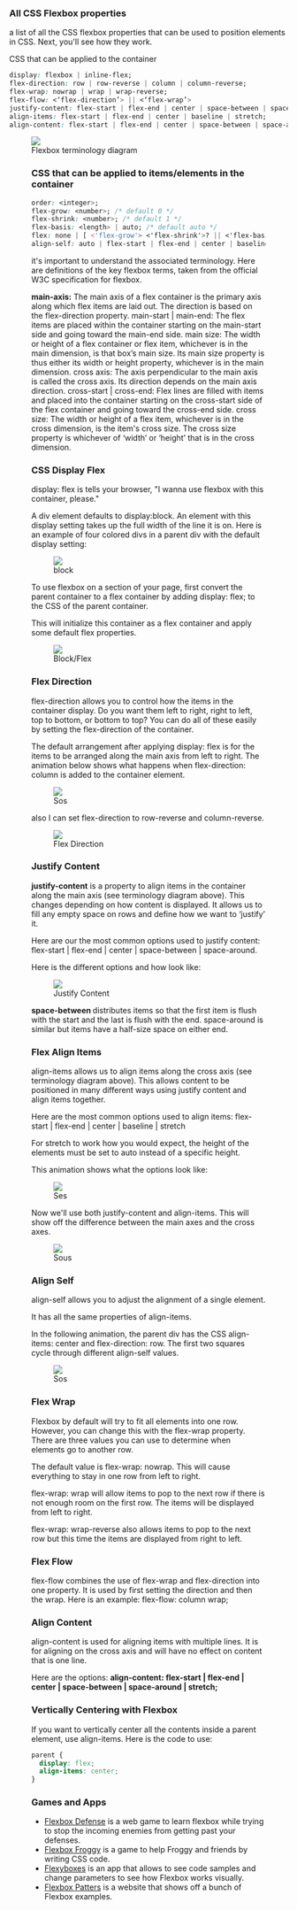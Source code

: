 ### All CSS Flexbox properties

a list of all the CSS flexbox properties that can be used to position elements in CSS. Next, you'll see how they work.

CSS that can be applied to the container

```css
display: flexbox | inline-flex;
flex-direction: row | row-reverse | column | column-reverse;
flex-wrap: nowrap | wrap | wrap-reverse;
flex-flow: <‘flex-direction’> || <‘flex-wrap’>
justify-content: flex-start | flex-end | center | space-between | space-around;
align-items: flex-start | flex-end | center | baseline | stretch;
align-content: flex-start | flex-end | center | space-between | space-around | stretch;

```

<figure class="kg-card kg-image-card kg-card-hascaption"><img src="https://www.freecodecamp.org/news/content/images/2019/10/image-32.png" class="kg-image"><figcaption>Flexbox terminology diagram

### CSS that can be applied to items/elements in the container

```css
order: <integer>;
flex-grow: <number>; /* default 0 */
flex-shrink: <number>; /* default 1 */
flex-basis: <length> | auto; /* default auto */
flex: none | [ <'flex-grow'> <'flex-shrink'>? || <'flex-basis'> ]
align-self: auto | flex-start | flex-end | center | baseline | stretch;
```

it's important to understand the associated terminology. Here are definitions of the key flexbox terms, taken from the official W3C specification for flexbox.

<b>main-axis:</b> The main axis of a flex container is the primary axis along which flex items are laid out. The direction is based on the flex-direction property.
main-start | main-end: The flex items are placed within the container starting on the main-start side and going toward the main-end side.
main size: The width or height of a flex container or flex item, whichever is in the main dimension, is that box’s main size. Its main size property is thus either its width or height property, whichever is in the main dimension.
cross axis: The axis perpendicular to the main axis is called the cross axis. Its direction depends on the main axis direction.
cross-start | cross-end: Flex lines are filled with items and placed into the container starting on the cross-start side of the flex container and going toward the cross-end side.
cross size: The width or height of a flex item, whichever is in the cross dimension, is the item's cross size. The cross size property is whichever of ‘width’ or ‘height’ that is in the cross dimension.

### CSS Display Flex

display: flex is tells your browser, "I wanna use flexbox with this container, please."

A div element defaults to display:block. An element with this display setting takes up the full width of the line it is on. Here is an example of four colored divs in a parent div with the default display setting:

<figure class="kg-card kg-image-card kg-card-hascaption"><img src="https://cdn-media-1.freecodecamp.org/images/ChnkgUaWEN6dmtS4EQCG60uqIjZVphsErq91" class="kg-image"><figcaption>block</figcaption></figure>

To use flexbox on a section of your page, first convert the parent container to a flex container by adding display: flex; to the CSS of the parent container.

This will initialize this container as a flex container and apply some default flex properties.

<figure class="kg-card kg-image-card kg-card-hascaption"><img src="https://cdn-media-1.freecodecamp.org/images/6WwoIEc45lUHUcFQCmD8GmziiISm2lO64Y1-" class="kg-image"><figcaption>Block/Flex</figcaption></figure>

### Flex Direction

flex-direction allows you to control how the items in the container display. Do you want them left to right, right to left, top to bottom, or bottom to top? You can do all of these easily by setting the flex-direction of the container.

The default arrangement after applying display: flex is for the items to be arranged along the main axis from left to right. The animation below shows what happens when flex-direction: column is added to the container element.

<figure class="kg-card kg-image-card kg-card-hascaption"><img src="https://cdn-media-1.freecodecamp.org/images/wEg7wdKEfv9-bqaiB-t9hzOapBPiqZVYNFIh" class="kg-image"><figcaption>Sos</figcaption></figure>

also I can set flex-direction to row-reverse and column-reverse.

<figure class="kg-card kg-image-card kg-card-hascaption"><img src="https://cdn-media-1.freecodecamp.org/images/zYdQGSmhtMyqcAbEUDoEehohC8E-gtgvQx6b" class="kg-image"><figcaption>Flex Direction</figcaption></figure>

### Justify Content

<b>justify-content</b> is a property to align items in the container along the main axis (see terminology diagram above). This changes depending on how content is displayed. It allows us to fill any empty space on rows and define how we want to ‘justify’ it.

Here are our the most common options used to justify content: flex-start | flex-end | center | space-between | space-around.

Here is the different options and how look like:

<figure class="kg-card kg-image-card kg-card-hascaption"><img src="https://cdn-media-1.freecodecamp.org/images/OBGVr-DdHiQ2y9VOWuhXqXeGnFnyDSBTx7hv" class="kg-image"><figcaption>Justify Content</figcaption></figure>

<b>space-between </b> distributes items so that the first item is flush with the start and the last is flush with the end. space-around is similar but items have a half-size space on either end.

### Flex Align Items

align-items allows us to align items along the cross axis (see terminology diagram above). This allows content to be positioned in many different ways using justify content and align items together.

Here are the most common options used to align items: flex-start | flex-end | center | baseline | stretch

For stretch to work how you would expect, the height of the elements must be set to auto instead of a specific height.

This animation shows what the options look like:

<figure class="kg-card kg-image-card kg-card-hascaption"><img src="https://cdn-media-1.freecodecamp.org/images/UgsULw0Kk49l-l1wSzeurYNJKCmcA-01oE8a" class="kg-image"><figcaption>Ses</figcaption></figure>

Now we'll use both justify-content and align-items. This will show off the difference between the main axes and the cross axes.

<figure class="kg-card kg-image-card kg-card-hascaption"><img src="https://cdn-media-1.freecodecamp.org/images/UgsULw0Kk49l-l1wSzeurYNJKCmcA-01oE8a" class="kg-image"><figcaption>Sous</figcaption></figure>

### Align Self

align-self allows you to adjust the alignment of a single element.

It has all the same properties of align-items.

In the following animation, the parent div has the CSS align-items: center and flex-direction: row. The first two squares cycle through different align-self values.

<figure class="kg-card kg-image-card kg-card-hascaption"><img src="https://cdn-media-1.freecodecamp.org/images/HbnMZT330ylw5idocqrjOfp9DrlZt9JrJm9o" class="kg-image"><figcaption>Sos</figcaption></figure>

### Flex Wrap

Flexbox by default will try to fit all elements into one row. However, you can change this with the flex-wrap property. There are three values you can use to determine when elements go to another row.

The default value is flex-wrap: nowrap. This will cause everything to stay in one row from left to right.

flex-wrap: wrap will allow items to pop to the next row if there is not enough room on the first row. The items will be displayed from left to right.

flex-wrap: wrap-reverse also allows items to pop to the next row but this time the items are displayed from right to left.

### Flex Flow

flex-flow combines the use of flex-wrap and flex-direction into one property. It is used by first setting the direction and then the wrap. Here is an example: flex-flow: column wrap;

### Align Content

<vb>align-content </b>is used for aligning items with multiple lines. It is for aligning on the cross axis and will have no effect on content that is one line.

Here are the options: <b>align-content: flex-start | flex-end | center | space-between | space-around | stretch; </b>

### Vertically Centering with Flexbox

If you want to vertically center all the contents inside a parent element, use align-items. Here is the code to use:

```css
parent {
  display: flex;
  align-items: center;
}
```

### Games and Apps

<ul><li><a href="http://www.flexboxdefense.com/" rel="nofollow">Flexbox Defense</a> is a web game to learn flexbox while trying to stop the incoming enemies from getting past your defenses.</li><li><a href="http://flexboxfroggy.com/" rel="nofollow">Flexbox Froggy</a> is a game to help Froggy and friends by writing CSS code.</li><li><a href="http://the-echoplex.net/flexyboxes/" rel="nofollow">Flexyboxes</a> is an app that allows to see code samples and change parameters to see how Flexbox works visually.</li><li><a href="http://www.flexboxpatterns.com/" rel="nofollow">Flexbox Patters</a> is a website that shows off a bunch of Flexbox examples.</li></ul>
